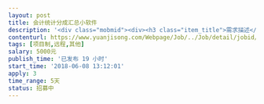 ```yaml
---                
layout: post       
title: 会计统计分成汇总小软件           
description: '<div class="mobmid"><div><h3 class="item_title">需求描述</h3><p>1.对现成EXCEL相关数据的核算（不同类别不同算法）<br/>2.对每条数据核算结果按比例分配（A部门 张三30%，B部门 李四70%）<br/>3.对相关分配比例的数据导入（部门XXX   姓名xxx   比例XXX）<br/>4.数据核算结果的汇总统计，部门 人员<br/>5.支持对关分配比例的数据更改并按新分配关系核算汇总结果<br/>6.支行同一个人录入为不同部门</p></div><!--info end--></div>'     
contenturl: https://www.yuanjisong.com/Webpage/Job/../Job/detail/jobid/101544      
tags: [项目制,远程,其他]            
salary: 5000元          
publish_time: '已发布 19 小时'         
start_time: '2018-06-08 13:12:01'           
apply: 3                   
time_range: 5天              
status: 招募中                  
---                 
```

